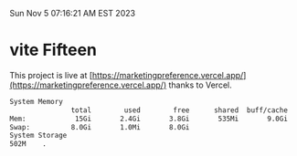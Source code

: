 Sun Nov  5 07:16:21 AM EST 2023

# vite Fifteen


This project is live at [https://marketingpreference.vercel.app/](https://marketingpreference.vercel.app/) thanks to Vercel.

```bash
System Memory
               total        used        free      shared  buff/cache   available
Mem:            15Gi       2.4Gi       3.8Gi       535Mi       9.0Gi        11Gi
Swap:          8.0Gi       1.0Mi       8.0Gi
System Storage
502M	.
```
```bash
